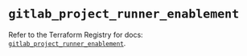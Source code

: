 # `gitlab_project_runner_enablement`

Refer to the Terraform Registry for docs: [`gitlab_project_runner_enablement`](https://registry.terraform.io/providers/gitlabhq/gitlab/18.2.0/docs/resources/project_runner_enablement).
